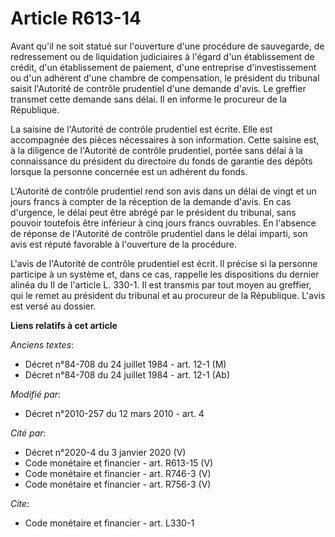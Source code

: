 # Article R613-14

Avant qu'il ne soit statué sur l'ouverture d'une procédure de sauvegarde, de redressement ou de liquidation judiciaires à
l'égard d'un établissement de crédit, d'un établissement de paiement, d'une entreprise d'investissement ou d'un adhérent
d'une chambre de compensation, le président du tribunal saisit l'Autorité de contrôle prudentiel d'une demande d'avis. Le
greffier transmet cette demande sans délai. Il en informe le procureur de la République. 

La saisine de l'Autorité de contrôle prudentiel est écrite. Elle est accompagnée des pièces nécessaires à son information.
Cette saisine est, à la diligence de l'Autorité de contrôle prudentiel, portée sans délai à la connaissance du président du
directoire du fonds de garantie des dépôts lorsque la personne concernée est un adhérent du fonds. 

L'Autorité de contrôle prudentiel rend son avis dans un délai de vingt et un jours francs à compter de la réception de la
demande d'avis. En cas d'urgence, le délai peut être abrégé par le président du tribunal, sans pouvoir toutefois être
inférieur à cinq jours francs ouvrables. En l'absence de réponse de l'Autorité de contrôle prudentiel dans le délai imparti,
son avis est réputé favorable à l'ouverture de la procédure. 

L'avis de l'Autorité de contrôle prudentiel est écrit. Il précise si la personne participe à un système et, dans ce cas,
rappelle les dispositions du dernier alinéa du II de l'article L. 330-1. Il est transmis par tout moyen au greffier, qui le
remet au président du tribunal et au procureur de la République. L'avis est versé au dossier.

**Liens relatifs à cet article**

_Anciens textes_:

  - Décret n°84-708 du 24 juillet 1984 - art. 12-1 (M)
  - Décret n°84-708 du 24 juillet 1984 - art. 12-1 (Ab)

_Modifié par_:

  - Décret n°2010-257 du 12 mars 2010 - art. 4

_Cité par_:

  - Décret n°2020-4 du 3 janvier 2020 (V)
  - Code monétaire et financier - art. R613-15 (V)
  - Code monétaire et financier - art. R746-3 (V)
  - Code monétaire et financier - art. R756-3 (V)

_Cite_:

  - Code monétaire et financier - art. L330-1
